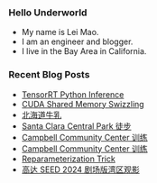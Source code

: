 ### Hello Underworld

- My name is Lei Mao.
- I am an engineer and blogger.
- I live in the Bay Area in California.


### Recent Blog Posts

<!-- BLOG-POST-LIST:START -->
- [TensorRT Python Inference](https://leimao.github.io/blog/TensorRT-Python-Inference/)
- [CUDA Shared Memory Swizzling](https://leimao.github.io/blog/CUDA-Shared-Memory-Swizzling/)
- [北海道牛乳](https://leimao.github.io/essay/%E5%8C%97%E6%B5%B7%E9%81%93%E7%89%9B%E4%B9%B3/)
- [Santa Clara Central Park 徒步](https://leimao.github.io/life/Santa-Clara-Central-Park/)
- [Campbell Community Center 训练](https://leimao.github.io/life/Campbell-Community-Center-Track-Training-2024-05-11/)
- [Campbell Community Center 训练](https://leimao.github.io/life/Campbell-Community-Center-Track-Training-2024-05-09/)
- [Reparameterization Trick](https://leimao.github.io/blog/Reparameterization-Trick/)
- [高达 SEED 2024 剧场版湾区观影](https://leimao.github.io/essay/Gundam-SEED-2024%E5%89%A7%E5%9C%BA%E7%89%88-%E6%B9%BE%E5%8C%BA%E8%A7%82%E5%BD%B1/)
<!-- BLOG-POST-LIST:END -->
